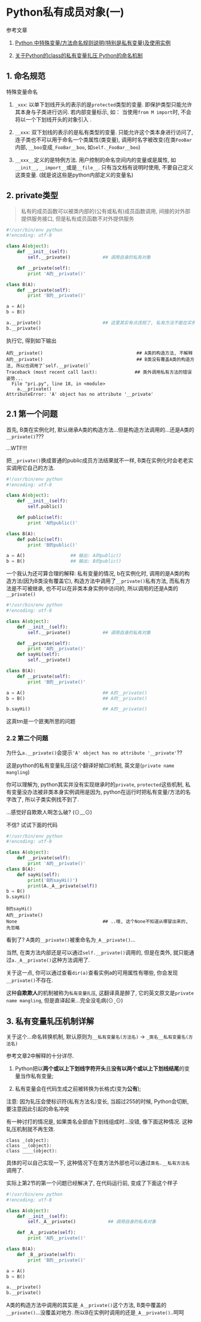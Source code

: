 # Python私有成员对象(一)

参考文章

1. [Python 中特殊变量/方法命名规则说明(特别是私有变量)及使用实例](http://www.cnblogs.com/king-sun/p/4361998.html)

2. [关于Python的class的私有变量扎压 Python的命名机制](http://blog.csdn.net/zsuguangh/article/details/6207469)

## 1. 命名规范

特殊变量命名

1. `_xxx`: 以单下划线开头的表示的是`protected`类型的变量. 即保护类型只能允许其本身与子类进行访问. 若内部变量标示, 如： 当使用`from M import`时, 不会将以一个下划线开头的对象引入 . 

2. `__xxx`: 双下划线的表示的是私有类型的变量. 只能允许这个类本身进行访问了, 连子类也不可以用于命名一个类属性(类变量), 调用时名字被改变(在类`FooBar`内部, `__boo`变成`_FooBar__boo`, 如`self._FooBar__boo`)

3. `__xxx__`定义的是特例方法. 用户控制的命名空间内的变量或是属性, 如`__init__`, `__import__`或是`__file__`. 只有当文档有说明时使用, 不要自己定义这类变量.  (就是说这些是python内部定义的变量名)

## 2. private类型

> 私有的成员函数可以被类内部的(公有或私有)成员函数调用, 间接的对外部提供服务接口, 但是私有成员函数不对外提供服务

```py
#!/usr/bin/env python
#!encoding: utf-8

class A(object):
    def __init__(self):
        self.__private()            ## 调用自身的私有对象

    def __private(self):
        print 'A的__private()'

class B(A):
    def __private(self):
        print 'B的__private()'

a = A()
b = B()

a.__private()                       ## 这里其实有点违规了, 私有方法不能在实例外调用的.
b.__private()
```

执行它, 得到如下输出

```
A的__private()                                   ## A类的构造方法, 不解释
A的__private()                                   ## B类没有覆盖A类的构造方法, 所以也调用了`self.__private()`
Traceback (most recent call last):              ## 类外调用私有方法的错误姿势...
  File "pri.py", line 18, in <module>
    a.__private()
AttributeError: 'A' object has no attribute '__private'
```

## 2.1 第一个问题

首先, B类在实例化时, 默认继承A类的构造方法...但是构造方法调用的...还是A类的`__private()`???

...WTF!!!

把`__private()`换成普通的public成员方法结果就不一样, B类在实例化时会老老实实调用它自己的方法.

```py
#!/usr/bin/env python
#!encoding: utf-8

class A(object):
    def __init__(self):
        self.public()

    def public(self):
        print 'A的public()'

class B(A):
    def public(self):
        print 'B的public()'

a = A()                 ## 输出: A的public()
b = B()                 ## 输出: B的public()
```

一个我认为还可算合理的解释: 私有变量的情况, b在实例化时, 调用的是A类的构造方法(因为B类没有覆盖它), 构造方法中调用了`__private()`私有方法, 而私有方法是不可被继承, 也不可以在非类本身实例中访问的, 所以调用的还是A类的`__private()`

```py
#!/usr/bin/env python
#!encoding: utf-8

class A(object):
    def __init__(self):
        self.__private()            ## 调用自身的私有对象

    def __private(self):
        print 'A的__private()'
    def sayHi(self):
        self.__private()

class B(A):
    def __private(self):
        print 'B的__private()'

a = A()                             ## A的__private()
b = B()                             ## A的__private()

b.sayHi()                           ## A的__private()
```

这真tm是一个匪夷所思的问题<???>

### 2.2 第二个问题

为什么`a.__private()`会提示`'A' object has no attribute '__private'`??

这是python的私有变量轧压(这个翻译好拗口)机制, 英文是(`private name mangling`)

你可以理解为, python其实并没有实现继承时的`private`, `protected`这些机制, 私有变量没办法被非类本身实例调用是因为, python在运行时把私有变量/方法的名字改了, 所以子类实例找不到了.

...感觉好自欺欺人啊怎么破? (⊙﹏⊙)

不信? 试试下面的代码

```py
#!/usr/bin/env python
#!encoding: utf-8

class A(object):
    def __private(self):
        print 'A的__private()'
class B(A):
    def sayHi(self):
        print('B的sayHi()')
        print(A._A__private(self))
b = B()
b.sayHi()
```

```
B的sayHi()
A的__private()
None                                ## ..哦, 这个None不知道从哪冒出来的, 先忽略
```

看到了? A类的`__private()`被重命名为`_A__private()`...

当然, 在类方法内部还是可以通过`self.__private()`调用的, 但是在类外, 就只能通过`a._A__private()`这种方法调用了.

关于这一点, 你可以通过查看`dir(a)`查看实例a的可用属性有哪些, 你会发现`__private()`不存在.

这种**自欺欺人**的机制被称为`私有变量扎压`, 这翻译真是醉了, 它的英文原文是`private name mangling`, 但是直译起来...完全没毛病(⊙ˍ⊙)

## 3. 私有变量轧压机制详解

关于这个...命名转换机制, 默认原则为`__私有变量名(方法名)` -> `_类名__私有变量名(方法名)`

参考文章2中解释的十分详尽.

1. Python把以**两个或以上下划线字符开头**且**没有以两个或以上下划线结尾**的变量当作私有变量;

2. 私有变量会在代码生成之前被转换为长格式(变为**公有**);

注意: 因为轧压会使标识符(私有方法名)变长, 当超过255的时候, Python会切断, 要注意因此引起的命名冲突

有一种讨打的情况是, 如果类名全部由下划线组成时...没错, 像下面这种情况. 这种轧压机制就不再生效.

```
class _(object):
class __(object):
class ____(object):
```

具体的可以自己实现一下, 这种情况下在类方法外部也可以通过`类名.__私有方法名`调用了.

实际上第2节的第一个问题已经解决了, 在代码运行前, 变成了下面这个样子

```py
#!/usr/bin/env python
#!encoding: utf-8

class A(object):
    def __init__(self):
        self._A__private()            ## 调用自身的私有对象

    def _A__private(self):
        print 'A的__private()'

class B(A):
    def _B__private(self):
        print 'B的__private()'

a = A()
b = B()

a.__private()
b.__private()
```

A类的构造方法中调用的其实是`_A__private()`这个方法, B类中覆盖的`__private()`...没覆盖对地方. 所以B在实例时调用的还是`_A__private()`..呵呵